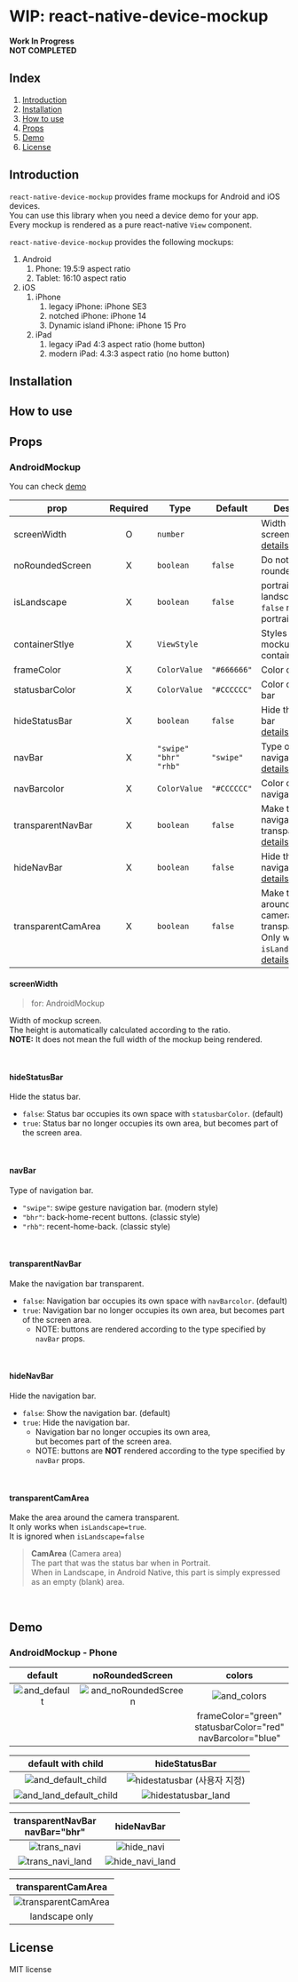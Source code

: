 # WIP: react-native-device-mockup

**Work In Progress**  
**NOT COMPLETED**

## Index

1. [Introduction](#introduction)
2. [Installation](#installation)
3. [How to use](#how-to-use)
4. [Props](#props)
5. [Demo](#demo)
6. [License](#license)

## Introduction

`react-native-device-mockup` provides frame mockups for Android and iOS devices.  
You can use this library when you need a device demo for your app.  
Every mockup is rendered as a pure react-native `View` component.  

`react-native-device-mockup` provides the following mockups:

1. Android
   1. Phone: 19.5:9 aspect ratio
   2. Tablet: 16:10 aspect ratio
2. iOS
   1. iPhone
      1. legacy iPhone: iPhone SE3
      2. notched iPhone: iPhone 14
      3. Dynamic island iPhone: iPhone 15 Pro
   2. iPad
      1. legacy iPad 4:3 aspect ratio (home button)
      2. modern iPad: 4.3:3 aspect ratio (no home button)

## Installation

## How to use

## Props

### AndroidMockup

You can check [demo](#androidmockup---phone)

| prop  | Required | Type | Default | Description |
| ----- | :------: |----- | ------- | ----------- |
| screenWidth | O | `number` | | Width of mockup screen<br> [details](#screenwidth) |
| noRoundedScreen | X | `boolean` | `false` | Do not use rounded corners. |
| isLandscape | X | `boolean` | `false` | portrait or landscape<br>`false` means portrait |
| containerStlye | X | `ViewStyle` | | Styles for mockup container |
| frameColor | X | `ColorValue` | `"#666666"` | Color of Frame |
| statusbarColor | X | `ColorValue` | `"#CCCCCC"` | Color of status bar |
| hideStatusBar | X | `boolean` | `false` | Hide the status bar<br>[details](#hidestatusbar) |
| navBar | X | `"swipe"`<br>`"bhr"`<br>`"rhb"` | `"swipe"` | Type of navigation bar<br>[details](#navbar) |
| navBarcolor | X | `ColorValue` | `"#CCCCCC"` | Color of navigation bar |
| transparentNavBar | X | `boolean` | `false` | Make the navigation bar transparent.<br>[details](#transparentnavbar) |
| hideNavBar | X | `boolean` | `false` | Hide the navigation bar<br>[details](#hidenavbar) |
| transparentCamArea | X | `boolean` | `false` | Make the area around the camera transparent.<br>Only works when `isLandscape=true`.<br>[details](#transparentcamarea) |

#### screenWidth

> for: AndroidMockup  

Width of mockup screen.  
The height is automatically calculated according to the ratio.  
**NOTE:** It does not mean the full width of the mockup being rendered.

<br>

#### hideStatusBar

Hide the status bar.

- `false`: Status bar occupies its own space with `statusbarColor`. (default)
- `true`: Status bar no longer occupies its own area, but becomes part of the screen area.

<br>

#### navBar

Type of navigation bar.

- `"swipe"`: swipe gesture navigation bar. (modern style)
- `"bhr"`: back-home-recent buttons. (classic style)
- `"rhb"`: recent-home-back. (classic style)

<br>

#### transparentNavBar

Make the navigation bar transparent.  

- `false`: Navigation bar occupies its own space with `navBarcolor`. (default)
- `true`: Navigation bar no longer occupies its own area, but becomes part of the screen area.
  - NOTE: buttons are rendered according to the type specified by `navBar` props.

<br>

#### hideNavBar

Hide the navigation bar.  

- `false`: Show the navigation bar. (default)
- `true`: Hide the navigation bar.
  - Navigation bar no longer occupies its own area,  
    but becomes part of the screen area.
  - NOTE: buttons are **NOT** rendered according to the type specified by `navBar` props.

<br>

#### transparentCamArea

Make the area around the camera transparent.  
It only works when `isLandscape=true`.  
It is ignored when `isLandscape=false`
> **CamArea** (Camera area)  
> The part that was the status bar when in Portrait.  
> When in Landscape, in Android Native, this part is simply expressed as an empty (blank) area.

<br>

## Demo

### AndroidMockup - Phone

| default | noRoundedScreen | colors |
| :--: | :--: | :--: |
|![and_default](https://github.com/jung-youngmin/react-native-device-mockup/assets/166787291/7551489e-54f6-4832-814c-bdd35ae012b5)| ![and_noRoundedScreen](https://github.com/jung-youngmin/react-native-device-mockup/assets/166787291/9ded37e1-edff-43df-a10a-864e7dd4437c) | ![and_colors](https://github.com/jung-youngmin/react-native-device-mockup/assets/166787291/32de0f9d-f687-4d6d-8ab2-40f08b54fbfa) |
||| frameColor="green"<br>statusbarColor="red"<br>navBarcolor="blue" |

| default with child | hideStatusBar |
| :--: | :--: |
| ![and_default_child](https://github.com/jung-youngmin/react-native-device-mockup/assets/166787291/1ffaf363-c1f4-4818-a86d-145030c86ef5) | ![hidestatusbar (사용자 지정)](https://github.com/jung-youngmin/react-native-device-mockup/assets/166787291/96c368c4-838a-4c01-ba48-55279ddfdc44) |
| ![and_land_default_child](https://github.com/jung-youngmin/react-native-device-mockup/assets/166787291/3ebc05a9-59ce-4a30-98fe-e32f8b8c8eb5) | ![hidestatusbar_land](https://github.com/jung-youngmin/react-native-device-mockup/assets/166787291/bb9f836e-223e-4796-997e-aa71b2e2968d) |

| transparentNavBar<br>navBar="bhr" | hideNavBar |
| :--: | :--: |
| ![trans_navi](https://github.com/jung-youngmin/react-native-device-mockup/assets/166787291/0dd9a206-4e72-413a-8249-eb359d66eba3) | ![hide_navi](https://github.com/jung-youngmin/react-native-device-mockup/assets/166787291/8a8330d1-ca94-494e-b55d-af797dcdcfbe) |
| ![trans_navi_land](https://github.com/jung-youngmin/react-native-device-mockup/assets/166787291/70485119-4b85-4517-9290-1242023ba19b) | ![hide_navi_land](https://github.com/jung-youngmin/react-native-device-mockup/assets/166787291/13612fe4-d8d2-4589-a6a0-3643ecd37a76) |

| transparentCamArea |
| :--: |
| ![transparentCamArea](https://github.com/jung-youngmin/react-native-device-mockup/assets/166787291/3ed9eba5-758e-46b2-828d-5381015789d0) |
| landscape only |

## License

MIT license
